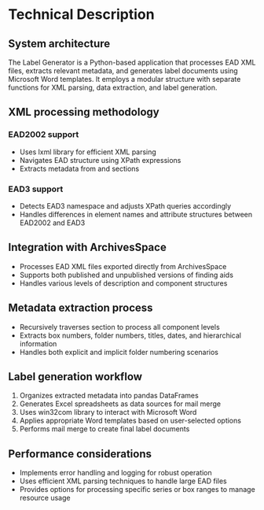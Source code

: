 # Technical Description

## System architecture

The Label Generator is a Python-based application that processes EAD XML files, extracts relevant metadata, and generates label documents using Microsoft Word templates. It employs a modular structure with separate functions for XML parsing, data extraction, and label generation.

## XML processing methodology

### EAD2002 support
- Uses lxml library for efficient XML parsing
- Navigates EAD structure using XPath expressions
- Extracts metadata from <archdesc> and <dsc> sections

### EAD3 support
- Detects EAD3 namespace and adjusts XPath queries accordingly
- Handles differences in element names and attribute structures between EAD2002 and EAD3

## Integration with ArchivesSpace

- Processes EAD XML files exported directly from ArchivesSpace
- Supports both published and unpublished versions of finding aids
- Handles various levels of description and component structures

## Metadata extraction process

- Recursively traverses <dsc> section to process all component levels
- Extracts box numbers, folder numbers, titles, dates, and hierarchical information
- Handles both explicit and implicit folder numbering scenarios

## Label generation workflow

1. Organizes extracted metadata into pandas DataFrames
2. Generates Excel spreadsheets as data sources for mail merge
3. Uses win32com library to interact with Microsoft Word
4. Applies appropriate Word templates based on user-selected options
5. Performs mail merge to create final label documents

## Performance considerations

- Implements error handling and logging for robust operation
- Uses efficient XML parsing techniques to handle large EAD files
- Provides options for processing specific series or box ranges to manage resource usage
